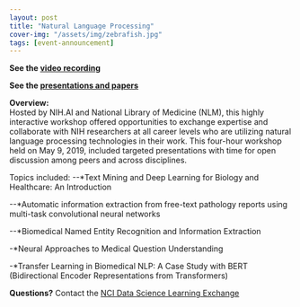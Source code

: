 ```yaml
---
layout: post
title: "Natural Language Processing"
cover-img: "/assets/img/zebrafish.jpg"
tags: [event-announcement]
---
```



**See the [video recording](https://cbiit.webex.com/cbiit/ldr.php?RCID=4c707137da66fb8658db594791b06b07)**

**See the [presentations and papers](https://ncihub.org/groups/nihai/seminars/nlp)**

**Overview:**  
Hosted by NIH.AI and National Library of Medicine (NLM), this highly interactive workshop offered opportunities to exchange expertise and collaborate with NIH researchers at all career levels who are utilizing natural language processing technologies in their work. This four-hour workshop held on May 9, 2019, included targeted presentations with time for open discussion among peers and across disciplines. 

Topics included:
--*Text Mining and Deep Learning for Biology and Healthcare: An Introduction

--*Automatic information extraction from free-text pathology reports using multi-task convolutional neural networks

--*Biomedical Named Entity Recognition and Information Extraction

-*Neural Approaches to Medical Question Understanding

-*Transfer Learning in Biomedical NLP: A Case Study with BERT (Bidirectional Encoder Representations from Transformers) 


**Questions?** Contact the [NCI Data Science Learning Exchange](mailto:NCIDataScienceLearningExchange@mail.nih.gov)
